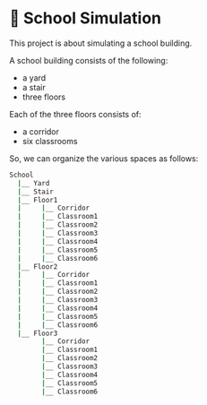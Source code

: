 # :school: School Simulation

This project is about simulating a school building.  

A school building consists of the following:  
* a yard
* a stair
* three floors  

Each of the three floors consists of:
* a corridor
* six classrooms

So, we can organize the various spaces as follows:  
```bash
School
  |__ Yard
  |__ Stair
  |__ Floor1
  |     |__ Corridor
  |     |__ Classroom1
  |     |__ Classroom2
  |     |__ Classroom3
  |     |__ Classroom4
  |     |__ Classroom5
  |     |__ Classroom6
  |__ Floor2
  |     |__ Corridor
  |     |__ Classroom1
  |     |__ Classroom2
  |     |__ Classroom3
  |     |__ Classroom4
  |     |__ Classroom5
  |     |__ Classroom6
  |__ Floor3
        |__ Corridor
        |__ Classroom1
        |__ Classroom2
        |__ Classroom3
        |__ Classroom4
        |__ Classroom5
        |__ Classroom6
  
```
